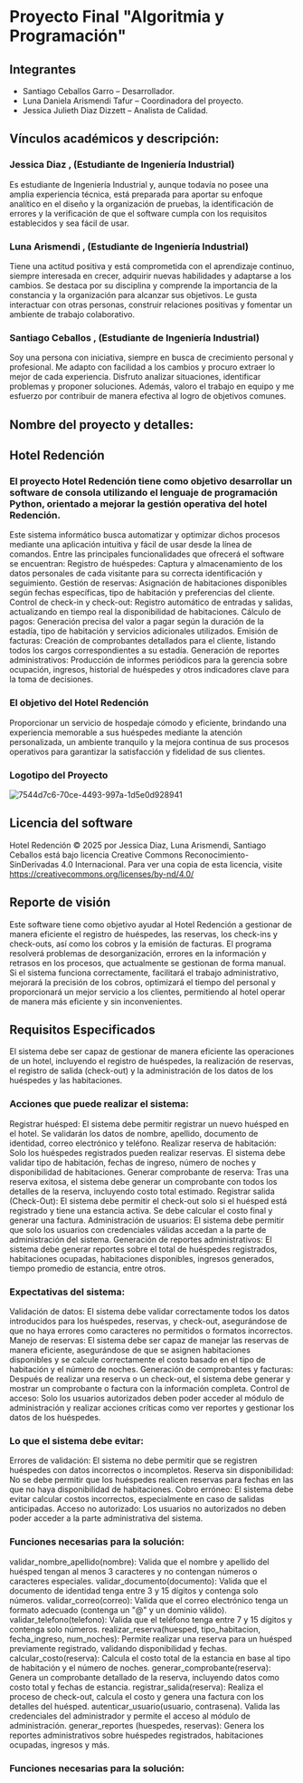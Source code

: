# Proyecto Final "Algoritmia y Programación" 

## Integrantes 

- Santiago Ceballos Garro – Desarrollador. 
- Luna Daniela Arismendi Tafur – Coordinadora del proyecto. 
- Jessica Julieth Diaz Dizzett – Analista de Calidad. 

## Vínculos académicos y descripción: 

### Jessica Diaz , (Estudiante de Ingeniería Industrial) 

Es estudiante de Ingeniería Industrial y, aunque todavía no posee una amplia experiencia técnica, está preparada para aportar su enfoque analítico en el diseño y la organización de pruebas, la identificación de errores y la verificación de que el software cumpla con los requisitos establecidos y sea fácil de usar. 

### Luna Arismendi , (Estudiante de Ingeniería Industrial) 

Tiene una actitud positiva y está comprometida con el aprendizaje continuo, siempre interesada en crecer, adquirir nuevas habilidades y adaptarse a los cambios. Se destaca por su disciplina y comprende la importancia de la constancia y la organización para alcanzar sus objetivos. Le gusta interactuar con otras personas, construir relaciones positivas y fomentar un ambiente de trabajo colaborativo. 

### Santiago Ceballos , (Estudiante de Ingeniería Industrial) 

Soy una persona con iniciativa, siempre en busca de crecimiento personal y profesional. Me adapto con facilidad a los cambios y procuro extraer lo mejor de cada experiencia. Disfruto analizar situaciones, identificar problemas y proponer soluciones. Además, valoro el trabajo en equipo y me esfuerzo por contribuir de manera efectiva al logro de objetivos comunes. 

## Nombre del proyecto y detalles: 

## Hotel Redención 

### El proyecto Hotel Redención tiene como objetivo desarrollar un software de consola utilizando el lenguaje de programación Python, orientado a mejorar la gestión operativa del hotel Redención.  

Este sistema informático busca automatizar y optimizar dichos procesos mediante una aplicación intuitiva y fácil de usar desde la línea de comandos. Entre las principales funcionalidades que ofrecerá el software se encuentran: Registro de huéspedes: Captura y almacenamiento de los datos personales de cada visitante para su correcta identificación y seguimiento. Gestión de reservas: Asignación de habitaciones disponibles según fechas específicas, tipo de habitación y preferencias del cliente. Control de check-in y check-out: Registro automático de entradas y salidas, actualizando en tiempo real la disponibilidad de habitaciones. Cálculo de pagos: Generación precisa del valor a pagar según la duración de la estadía, tipo de habitación y servicios adicionales utilizados. Emisión de facturas: Creación de comprobantes detallados para el cliente, listando todos los cargos correspondientes a su estadía. Generación de reportes administrativos: Producción de informes periódicos para la gerencia sobre ocupación, ingresos, historial de huéspedes y otros indicadores clave para la toma de decisiones.  

### El objetivo del Hotel Redención 

Proporcionar un servicio de hospedaje cómodo y eficiente, brindando una experiencia memorable a sus huéspedes mediante la atención personalizada, un ambiente tranquilo y la mejora continua de sus procesos operativos para garantizar la satisfacción y fidelidad de sus clientes. 

### Logotipo del Proyecto 
![7544d7c6-70ce-4493-997a-1d5e0d928941](https://github.com/user-attachments/assets/62dae58d-4d87-4325-972f-b96995c40185)

## Licencia del software 

 Hotel Redención © 2025 por Jessica Diaz, Luna Arismendi, Santiago Ceballos está bajo licencia Creative Commons Reconocimiento-SinDerivadas 4.0 Internacional. Para ver una copia de esta licencia, visite https://creativecommons.org/licenses/by-nd/4.0/ 
 
## Reporte de visión 

Este software tiene como objetivo ayudar al Hotel Redención a gestionar de manera eficiente el registro de huéspedes, las reservas, los check-ins y check-outs, así como los cobros y la emisión de facturas. El programa resolverá problemas de desorganización, errores en la información y retrasos en los procesos, que actualmente se gestionan de forma manual. Si el sistema funciona correctamente, facilitará el trabajo administrativo, mejorará la precisión de los cobros, optimizará el tiempo del personal y proporcionará un mejor servicio a los clientes, permitiendo al hotel operar de manera más eficiente y sin inconvenientes. 

## Requisitos Especificados

El sistema debe ser capaz de gestionar de manera eficiente las operaciones de un hotel, incluyendo el registro de huéspedes, la realización de reservas, el registro de salida (check-out) y la administración de los datos de los huéspedes y las habitaciones. 

### Acciones que puede realizar el sistema: 

Registrar huésped: El sistema debe permitir registrar un nuevo huésped en el hotel. Se validarán los datos de nombre, apellido, documento de identidad, correo electrónico y teléfono. 
Realizar reserva de habitación: Solo los huéspedes registrados pueden realizar reservas. El sistema debe validar tipo de habitación, fechas de ingreso, número de noches y disponibilidad de habitaciones. Generar comprobante de reserva: Tras una reserva exitosa, el sistema debe generar un comprobante con todos los detalles de la reserva, incluyendo costo total estimado. 
Registrar salida (Check-Out): El sistema debe permitir el check-out solo si el huésped está registrado y tiene una estancia activa. 
Se debe calcular el costo final y generar una factura. 
Administración de usuarios: El sistema debe permitir que solo los usuarios con credenciales válidas accedan a la parte de administración del sistema. 
Generación de reportes administrativos: El sistema debe generar reportes sobre el total de huéspedes registrados, habitaciones ocupadas, habitaciones disponibles, ingresos generados, tiempo promedio de estancia, entre otros.  

### Expectativas del sistema: 

Validación de datos: El sistema debe validar correctamente todos los datos introducidos para los huéspedes, reservas, y check-out, asegurándose de que no haya errores como caracteres no permitidos o formatos incorrectos. Manejo de reservas: El sistema debe ser capaz de manejar las reservas de manera eficiente, asegurándose de que se asignen habitaciones disponibles y se calcule correctamente el costo basado en el tipo de habitación y el número de noches. Generación de comprobantes y facturas: Después de realizar una reserva o un check-out, el sistema debe generar y mostrar un comprobante o factura con la información completa. Control de acceso: Solo los usuarios autorizados deben poder acceder al módulo de administración y realizar acciones críticas como ver reportes y gestionar los datos de los huéspedes. 

### Lo que el sistema debe evitar: 

Errores de validación: El sistema no debe permitir que se registren huéspedes con datos incorrectos o incompletos. Reserva sin disponibilidad: No se debe permitir que los huéspedes realicen reservas para fechas en las que no haya disponibilidad de habitaciones. Cobro erróneo: El sistema debe evitar calcular costos incorrectos, especialmente en caso de salidas anticipadas. Acceso no autorizado: Los usuarios no autorizados no deben poder acceder a la parte administrativa del sistema. 

### Funciones necesarias para la solución: 

validar_nombre_apellido(nombre): Valida que el nombre y apellido del huésped tengan al menos 3 caracteres y no contengan números o caracteres especiales. 
validar_documento(documento): Valida que el documento de identidad tenga entre 3 y 15 dígitos y contenga solo números. 
validar_correo(correo): Valida que el correo electrónico tenga un formato adecuado (contenga un "@" y un dominio válido). 
validar_telefono(telefono): Valida que el teléfono tenga entre 7 y 15 dígitos y contenga solo números. 
realizar_reserva(huesped, tipo_habitacion, fecha_ingreso, num_noches): Permite realizar una reserva para un huésped previamente registrado, validando disponibilidad y fechas. 
calcular_costo(reserva): Calcula el costo total de la estancia en base al tipo de habitación y el número de noches. generar_comprobante(reserva): Genera un comprobante detallado de la reserva, incluyendo datos como costo total y fechas de estancia. registrar_salida(reserva): Realiza el proceso de check-out, calcula el costo y genera una factura con los detalles del huésped. 
autenticar_usuario(usuario, contrasena). Valida las credenciales del administrador y permite el acceso al módulo de administración. 
generar_reportes (huespedes, reservas): Genera los reportes administrativos sobre huéspedes registrados, habitaciones ocupadas, ingresos y más. 

### Funciones necesarias para la solución: 



